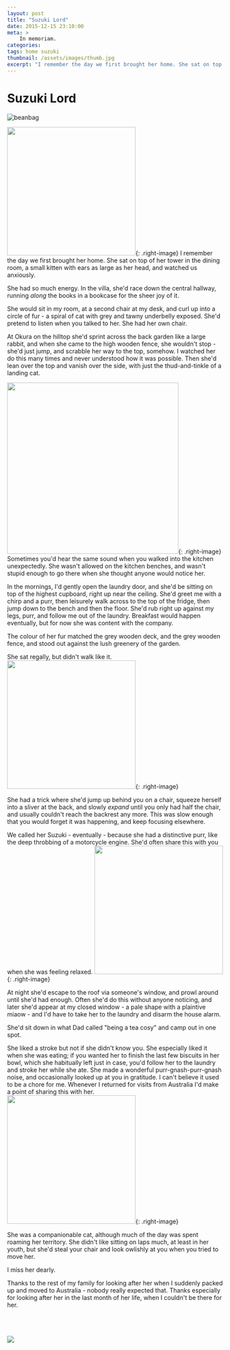 ```yaml
---
layout: post
title: "Suzuki Lord"
date: 2015-12-15 23:10:00
meta: >
    In memoriam.
categories:
tags: home suzuki
thumbnail: /assets/images/thumb.jpg
excerpt: "I remember the day we first brought her home. She sat on top of her tower in the dining room, a small kitten with ears as large as her head, and watched us anxiously."
---
```

# Suzuki Lord
![beanbag](/assets/images/IMG_0057.jpg)

<img src="/assets/images/IMG_0058.jpg" width="300"/>{: .right-image}
I remember the day we first brought her home. She sat on top of her tower in the dining room, a small kitten with ears as large as her head, and watched us anxiously.

She had so much energy. In the villa, she'd race down the central hallway, running *along* the books in a bookcase for the sheer joy of it.

She would sit in my room, at a second chair at my desk, and curl up into a circle of fur - a spiral of cat with grey and tawny underbelly exposed. She'd pretend to listen when you talked to her.
She had her own chair.

At Okura on the hilltop she'd sprint across the back garden like a large rabbit, and when she came to the high wooden fence, she wouldn't stop - she'd just jump, and scrabble her way to the top, somehow. I watched her do this many times and never understood how it was possible. Then she'd lean over the top and vanish over the side, with just the thud-and-tinkle of a landing cat.

<img src="/assets/images/IMG_0549.jpg" height="400"/>{: .right-image}
Sometimes you'd hear the same sound when you walked into the kitchen unexpectedly. She wasn't allowed on the kitchen benches, and wasn't stupid enough to go there when she thought anyone would notice her.

In the mornings, I'd gently open the laundry door, and she'd be sitting on top of the highest cupboard, right up near the ceiling. She'd greet me with a chirp and a purr, then leisurely walk across to the top of the fridge, then jump down to the bench and then the floor. She'd rub right up against my legs, purr, and follow me out of the laundry. Breakfast would happen eventually, but for now she was content with the company.

The colour of her fur matched the grey wooden deck, and the grey wooden fence, and stood out against the lush greenery of the garden.

She sat regally, but didn't walk like it.
<img src="/assets/images/IMG_0292.jpg" width="300"/>{: .right-image}

She had a trick where she'd jump up behind you on a chair, squeeze herself into a sliver at the back, and slowly *expand* until you only had half the chair, and usually couldn't reach the backrest any more. This was slow enough that you would forget it was happening, and keep focusing elsewhere.

We called her Suzuki - eventually - because she had a distinctive purr, like the deep throbbing of a motorcycle engine. She'd often share this with you when she was feeling relaxed.
<img src="/assets/images/IMG_0301.jpg" width="300"/>{: .right-image}


At night she'd escape to the roof via someone's window, and prowl around until she'd had enough. Often she'd do this without anyone noticing, and later she'd appear at my closed window - a pale shape with a plaintive miaow - and I'd have to take her to the laundry and disarm the house alarm.

She'd sit down in what Dad called "being a tea cosy" and camp out in one spot.
<!--![tea-cosy](/assets/images/IMG_0684.jpg)-->

She liked a stroke but not if she didn't know you. She especially liked it when she was eating; if you wanted her to finish the last few biscuits in her bowl, which she habitually left just in case, you'd follow her to the laundry and stroke her while she ate. She made a wonderful purr-gnash-purr-gnash noise, and occasionally looked up at you in gratitude. I can't believe it used to be a chore for me. Whenever I returned for visits from Australia I'd make a point of sharing this with her.
<img src="/assets/images/IMG_0099.jpg" width="300"/>{: .right-image}

She was a companionable cat, although much of the day was spent roaming her territory. She didn't like sitting on laps much, at least in her youth, but she'd steal your chair and look owlishly at you when you tried to move her.

I miss her dearly.

Thanks to the rest of my family for looking after her when I suddenly packed up and moved to Australia - nobody really expected that. Thanks especially for looking after her in the last month of her life, when I couldn't be there for her.

<img src="/assets/images/IMG_0562.jpg" style="margin-top: 50px;" />
